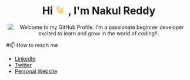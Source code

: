 <h1 align="center">
    Hi <img src='./Assets/wave.gif' height='26' alt='there'>, I'm Nakul Reddy
</h1>

<p align='center' style='margin: 16px 4px 8px;'>
    <img src="https://readme-typing-svg.herokuapp.com?font=Fira+Code&pause=1000&color=54A6FF&center=true&vCenter=true&multiline=true&width=710&height=70&lines=Welcome+to+my+GitHub+Profile;I'm+a+passionate+developer+excited+to+code!!" alt="Welcome to my GitHub Profile. I'm a passionate beginner developer excited to learn and grow in the world of coding!!." />
</p>

#📫 How to reach me
- [LinkedIn](your-linkedin-url)
- [Twitter](your-twitter-url)
- [Personal Website](your-website-url)

<!--
**gritmaster1/gritmaster1** is a ✨ _special_ ✨ repository because its `README.md` (this file) appears on your GitHub profile.

Here are some ideas to get you started:

- 🔭 I’m currently  on 
- 🌱 I’m currently learning solving problems using data, Software Engineering, Natural Language ProcessingData Science, Dynamic programming
- 👯 I’m looking to collaborate on ...
- 🤔 I’m looking for help with ...
- 💬 Ask me about ...
- 📫 How to reach me: ...
- 😄 Pronouns: ...
- ⚡ Fun fact: ...
-->
